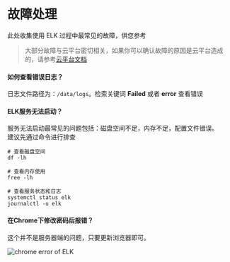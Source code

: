 # 故障处理

此处收集使用 ELK 过程中最常见的故障，供您参考

> 大部分故障与云平台密切相关，如果你可以确认故障的原因是云平台造成的，请参考[云平台文档](https://support.websoft9.com/docs/faq/zh/tech-instance.html)

#### 如何查看错误日志？

日志文件路径为：`/data/logs`。检索关键词 **Failed** 或者 **error** 查看错误

#### ELK服务无法启动？

服务无法启动最常见的问题包括：磁盘空间不足，内存不足，配置文件错误。  
建议先通过命令进行排查  

```shell
# 查看磁盘空间
df -lh

# 查看内存使用
free -lh

# 查看服务状态和日志
systemctl status elk
journalctl -u elk
```

#### 在Chrome下修改密码后报错？

这个并不是服务器端的问题，只要更新浏览器即可。

![chrome error of ELK](https://libs.websoft9.com/Websoft9/DocsPicture/zh/elk/elk-chromeerror-websoft9.png)

